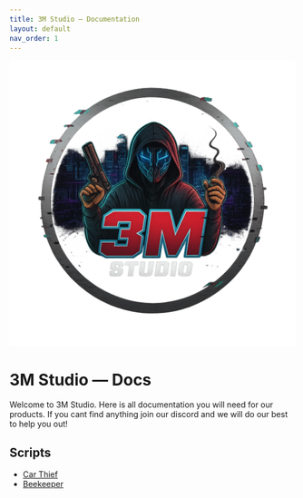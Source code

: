 ```yaml
---
title: 3M Studio — Documentation
layout: default
nav_order: 1
---
```


<div class="hero">
  <img src="/assets/images/3m-banner.png" alt="3M Studio">
  <div>
    <h1>3M Studio — Docs</h1>
    <p>Welcome to 3M Studio. Here is all documentation you will need for our products. If you cant find anything join our discord and we will do our best to help you out!</p>
  </div>
</div>

## Scripts
- [Car Thief](car-thief/index.md)
- [Beekeeper](beekeeper/index.md)
